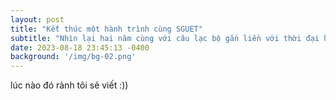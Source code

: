 ```yaml
---
layout: post
title: "Kết thúc một hành trình cùng SGUET"
subtitle: "Nhìn lại hai năm cùng với câu lạc bộ gắn liền với thời đại học: tôi đã trưởng thành hơn rất nhiều."
date: 2023-08-18 23:45:13 -0400
background: '/img/bg-02.png'
---
```


lúc nào đó rảnh tôi sẽ viết :))



<br>
<br>
<br>

